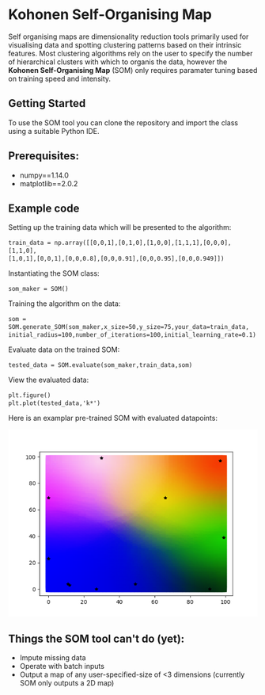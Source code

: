 # Kohonen Self-Organising Map

Self organising maps are dimensionality reduction tools primarily used for visualising data and spotting clustering patterns based on their intrinsic features. Most clustering algorithms rely on the user to specify the number of hierarchical clusters with which to organis the data, however the **Kohonen Self-Organising Map** (SOM) only requires paramater tuning based on training speed and intensity.

## Getting Started

To use the SOM tool you can clone the repository and import the class using a suitable Python IDE.

## Prerequisites:

* numpy==1.14.0
* matplotlib==2.0.2

## Example code

Setting up the training data which will be presented to the algorithm:

```
train_data = np.array([[0,0,1],[0,1,0],[1,0,0],[1,1,1],[0,0,0],[1,1,0],
[1,0,1],[0,0,1],[0,0,0.8],[0,0,0.91],[0,0,0.95],[0,0,0.949]]) 
```
Instantiating the SOM class:

```
som_maker = SOM() 
```

Training the algorithm on the data:

```
som = SOM.generate_SOM(som_maker,x_size=50,y_size=75,your_data=train_data,
initial_radius=100,number_of_iterations=100,initial_learning_rate=0.1)       
```

Evaluate data on the trained SOM:

```
tested_data = SOM.evaluate(som_maker,train_data,som)
```

View the evaluated data:

```
plt.figure()
plt.plot(tested_data,'k*')
```

Here is an examplar pre-trained SOM with evaluated datapoints:

![Trained SOM](https://github.com/SpaceMeerkat/Bespin/blob/master/Example_Images/Trained_SOM.png)

## Things the SOM tool can't do (yet):

* Impute missing data
* Operate with batch inputs
* Output a map of any user-specified-size of <3 dimensions (currently SOM only outputs a 2D map)




